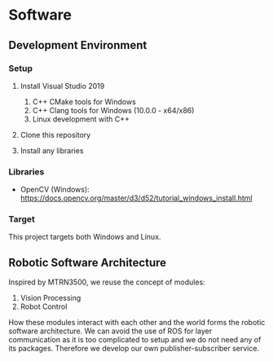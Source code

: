 # Software

## Development Environment

### Setup

1. Install Visual Studio 2019
    1. C++ CMake tools for Windows
    2. C++ Clang tools for Windows (10.0.0 - x64/x86)
    3. Linux development with C++

2. Clone this repository

3. Install any libraries

### Libraries

- OpenCV (Windows): https://docs.opencv.org/master/d3/d52/tutorial_windows_install.html

### Target

This project targets both Windows and Linux.

## Robotic Software Architecture

Inspired by MTRN3500, we reuse the concept of modules:
1. Vision Processing
2. Robot Control

How these modules interact with each other and the world forms the robotic software architecture. We can avoid the use of ROS for layer communication as it is too complicated to setup and we do not need any of its packages. Therefore we develop our own publisher-subscriber service.
